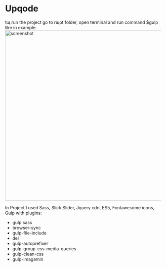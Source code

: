 # Upqode
tщ run the project go to rщot folder, open terminal and run command $gulp like in example:
<img width="553" alt="screenshot" src="https://user-images.githubusercontent.com/22170564/84487375-55f72e80-aca7-11ea-95ba-b76cf3b84231.png">

In Project I used Sass, Slick Slider, Jquery cdn, ES5, Fontawesome icons, Gulp with plugins: 
- gulp sass
- browser-sync
- gulp-file-include
- del
- gulp-autoprefixer
- gulp-group-css-media-queries
- gulp-clean-css
- gulp-imagemin


